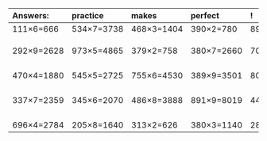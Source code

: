 | Answers: | practice | makes | perfect | ! |
| :--- | :--- | :--- | :--- | :--- |
| 111×6=666 | 534×7=3738 | 468×3=1404 | 390×2=780 | 891×8=7128 | 
|   |   |   |   |   | 
|   |   |   |   |   | 
|   |   |   |   |   | 
| 292×9=2628 | 973×5=4865 | 379×2=758 | 380×7=2660 | 704×7=4928 | 
|   |   |   |   |   | 
|   |   |   |   |   | 
|   |   |   |   |   | 
|   |   |   |   |   | 
| 470×4=1880 | 545×5=2725 | 755×6=4530 | 389×9=3501 | 801×8=6408 | 
|   |   |   |   |   | 
|   |   |   |   |   | 
|   |   |   |   |   | 
|   |   |   |   |   | 
| 337×7=2359 | 345×6=2070 | 486×8=3888 | 891×9=8019 | 446×7=3122 | 
|   |   |   |   |   | 
|   |   |   |   |   | 
|   |   |   |   |   | 
|   |   |   |   |   | 
| 696×4=2784 | 205×8=1640 | 313×2=626 | 380×3=1140 | 287×2=574 | 
